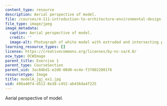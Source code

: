```yaml
---
content_type: resource
description: Aerial perspective of model.
file: /courses/4-111-introduction-to-architecture-environmental-design-spring-2014/496a40f4d5128e38c452ab436da4f225_modelA_jgj_ex1.jpg
file_type: image/jpeg
image_metadata:
  caption: Aerial perspective of model.
  credit: ''
  image-alt: Photograph of white model with extruded and intersecting planes.
learning_resource_types: []
license: https://creativecommons.org/licenses/by-nc-sa/4.0/
ocw_type: OCWImage
parent_title: Exercise 1
parent_type: CourseSection
parent_uid: 3ac84bd1-e2d8-08d0-ec4e-f378022801f6
resourcetype: Image
title: modelA_jgj_ex1.jpg
uid: 496a40f4-d512-8e38-c452-ab436da4f225
---
```

Aerial perspective of model.